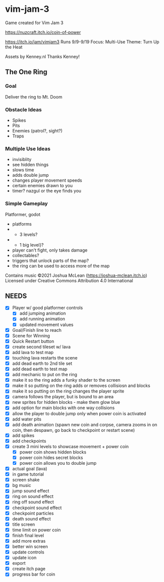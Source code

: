 # vim-jam-3

Game created for Vim Jam 3

https://nuzcraft.itch.io/coin-of-power

https://itch.io/jam/vimjam3
Runs 9/9-9/19
Focus: Multi-Use
Theme: Turn Up the Heat

Assets by Kenney.nl
Thanks Kenney!

## The One Ring

### Goal

Deliver the ring to Mt. Doom

### Obstacle Ideas

- Spikes
- Pits
- Enemies (patrol?, sight?)
- Traps

### Multiple Use Ideas

- invisiblity
- see hidden things
- slows time
- adds double jump
- changes player movement speeds
- certain enemies drawn to you
- timer? nazgul or the eye finds you

### Simple Gameplay

Platformer, godot

- platforms
- - 3 levels?
- - 1 big level}?
- player can't fight, only takes damage
- collectables?
- triggers that unlock parts of the map?
- the ring can be used to access more of the map

Contains music ©2021 Joshua McLean (https://joshua-mclean.itch.io)
Licensed under Creative Commons Attribution 4.0 International

## NEEDS

- [x] Player w/ good platformer controls
  - [x] add jumping animation
  - [x] add running animation
  - [x] updated movement values
- [x] Goal/Finish line to reach
- [x] Scene for Winning
- [x] Quick Restart button
- [x] create second tileset w/ lava
- [x] add lava to test map
- [x] touching lava restarts the scene
- [x] add dead earth to 2nd tile set
- [x] add dead earth to test map
- [x] add mechanic to put on the ring
- [x] make it so the ring adds a funky shader to the screen
- [x] make it so putting on the ring adds or removes collisiosn and blocks
- [x] make it so putting on the ring changes the player sprite
- [x] camera follows the player, but is bound to an area
- [x] new sprites for hidden blocks - make them glow blue
- [x] add option for main blocks with one way collisions
- [x] allow the player to double jump only when power coin is activated
- [x] add water pits
- [x] add death animation (spawn new coin and corpse, camera zooms in on coin, then despawn, go back to checkpoint or restart scene)
- [x] add spikes
- [x] add checkpoints
- [x] create 3 mini levels to showcase movement + power coin
  - [x] power coin shows hidden blocks
  - [x] power coin hides secret blocks
  - [x] power coin allows you to double jump
- [x] actual goal (lava)
- [x] in game tutorial
- [x] screen shake
- [x] bg music
- [x] jump sound effect
- [x] ring on sound effect
- [x] ring off sound effect
- [x] checkpoint sound effect
- [x] checkpoint particles
- [x] death sound effect
- [x] title screen
- [x] time limit on power coin
- [x] finish final level
- [x] add more extras
- [x] better win screen
- [x] update controls
- [x] update icon
- [x] export
- [x] create itch page
- [x] progress bar for coin
